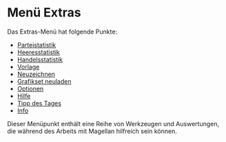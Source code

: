 # Menü Extras

Das Extras-Menü hat folgende Punkte: 

* [Parteistatistik](factionstatistics/)
* [Heeresstatistik](armystatistics/)
* [Handelsstatistik](tradestatistics/)
* [Vorlage](vorlage/)
* [Neuzeichnen](redraw/)
* [Grafikset neuladen](reload/)
* [Optionen](options/)
* [Hilfe](help/)
* [Tipp des Tages](tips/)
* [Info](info/)

Dieser Menüpunkt enthält eine Reihe von Werkzeugen und Auswertungen, die während des Arbeits mit Magellan hilfreich sein können. 
